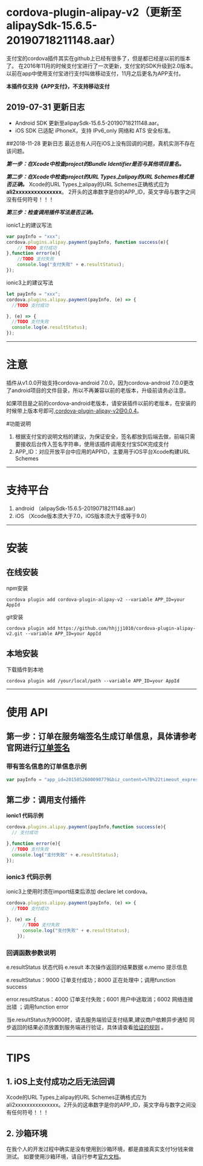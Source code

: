 # cordova-plugin-alipay-v2（更新至alipaySdk-15.6.5-20190718211148.aar）
支付宝的cordova插件其实在github上已经有很多了，但是都已经是以前的版本了。
在2016年11月的时候支付宝进行了一次更新，支付宝的SDK升级到2.0版本。
以前在app中使用支付宝进行支付叫做移动支付，11月之后更名为APP支付。

__本插件仅支持《APP支付》，不支持移动支付__

## 2019-07-31 更新日志
- Android SDK 更新至alipaySdk-15.6.5-20190718211148.aar。
- iOS SDK 已适配 iPhoneX，支持 IPv6_only 网络和 ATS 安全标准。

##2018-11-28 更新日志
最近总有人问在iOS上没有回调的问题，真机实测不存在该问题。

__*第一步：在Xcode中检查project的Bundle Identifier是否与其他项目重名。*__

__*第二步：在Xcode中检查project的URL Types上alipay的URL Schemes格式是否正确。*__
Xcode的URL Types上alipay的URL Schemes正确格式应为 __ali2xxxxxxxxxxxxxxx__。
2开头的这串数字是你的APP_ID，英文字母与数字之间没有任何符号！！！

__*第三步：检查调用插件写法是否正确。*__

ionic1上的建议写法
``` js
var payInfo = "xxx";
cordova.plugins.alipay.payment(payInfo, function success(e){
    // TODO 支付成功
},function error(e){
    //TODO 支付失败
    console.log("支付失败" + e.resultStatus);
});
```
ionic3上的建议写法

```js
let payInfo = "xxx";
cordova.plugins.alipay.payment(payInfo, (e) => {
  //TODO 支付成功

}, (e) => {
  //TODO 支付失败
  console.log(e.resultStatus);
});
```

***

# 注意
插件从v1.0.0开始支持cordova-android 7.0.0，因为cordova-android 7.0.0更改了android项目的文件目录，所以不再兼容以前的老版本，升级前请务必注意。

如果项目是之前的cordova-android老版本，请安装插件以前的老版本，在安装的时候带上版本号即可,cordova-plugin-alipay-v2@0.0.4。

#功能说明
1. 根据支付宝的说明文档的建议，为保证安全，签名都放到后端去做，前端只需要接收后台传入签名字符串，使用该插件调用支付宝SDK完成支付
2. APP_ID：对应开放平台中应用的APPID，主要用于iOS平台Xcode构建URL Schemes

***
# 支持平台

1. android （alipaySdk-15.6.5-20190718211148.aar）
2. iOS （Xcode版本须大于7.0，iOS版本须大于或等于9.0）

***
# 安装
## 在线安装
npm安装
```shell
cordova plugin add cordova-plugin-alipay-v2 --variable APP_ID=your AppId
```
git安装
``` shell
cordova plugin add https://github.com/hhjjj1010/cordova-plugin-alipay-v2.git --variable APP_ID=your AppId
```

## 本地安装
下载插件到本地
``` shell
cordova plugin add /your/local/path --variable APP_ID=your AppId
```

***
# 使用 API
## 第一步：订单在服务端签名生成订单信息，具体请参考官网进行[订单签名](https://docs.open.alipay.com/204/105465/)

### 带有签名信息的订单信息示例
``` js
var payInfo = "app_id=2015052600090779&biz_content=%7B%22timeout_express%22%3A%2230m%22%2C%22product_code%22%3A%22QUICK_MSECURITY_PAY%22%2C%22total_amount%22%3A%220.01%22%2C%22subject%22%3A%221%22%2C%22body%22%3A%22%E6%88%91%E6%98%AF%E6%B5%8B%E8%AF%95%E6%95%B0%E6%8D%AE%22%2C%22out_trade_no%22%3A%22IQJZSRC1YMQB5HU%22%7D&charset=utf-8&format=json&method=alipay.trade.app.pay&notify_url=http%3A%2F%2Fdomain.merchant.com%2Fpayment_notify&sign_type=RSA2&timestamp=2016-08-25%2020%3A26%3A31&version=1.0&sign=cYmuUnKi5QdBsoZEAbMXVMmRWjsuUj%2By48A2DvWAVVBuYkiBj13CFDHu2vZQvmOfkjE0YqCUQE04kqm9Xg3tIX8tPeIGIFtsIyp%2FM45w1ZsDOiduBbduGfRo1XRsvAyVAv2hCrBLLrDI5Vi7uZZ77Lo5J0PpUUWwyQGt0M4cj8g%3D";
```

## 第二步：调用支付插件

__ionic1 代码示例__
``` js
cordova.plugins.alipay.payment(payInfo,function success(e){
  // 支付成功

},function error(e){
  //TODO 支付失败
  console.log("支付失败" + e.resultStatus);
});
```

### ionic3 代码示例
ionic3上使用时须在import结束后添加 declare let cordova。
``` js
cordova.plugins.alipay.payment(payInfo, (e) => {
  //TODO 支付成功

}, (e) => {
      //TODO 支付失败
      console.log("支付失败" + e.resultStatus);
    });
```
### 回调函数参数说明
e.resultStatus  状态代码
e.result  本次操作返回的结果数据
e.memo 提示信息

e.resultStatus：9000  订单支付成功；8000 正在处理中；调用function success

error.resultStatus：4000  订单支付失败；6001  用户中途取消；6002 网络连接出错 ；调用function error

当e.resultStatus为9000时，请去服务端验证支付结果,建议商户依赖异步通知
 同步返回的结果必须放置到服务端进行验证，具体请查看[验证的规则](https://doc.open.alipay.com/doc2/detail.htmspm=0.0.0.0.xdvAU6&treeId=59&articleId=103665&docType=1) 。


***
# TIPS
## 1. iOS上支付成功之后无法回调
Xcode的URL Types上alipay的URL Schemes正确格式应为ali2xxxxxxxxxxxxxxx。2开头的这串数字是你的APP_ID，英文字母与数字之间没有任何符号！！！

## 2. 沙箱环境
在我个人的开发过程中确实是没有使用到沙箱环境，都是直接真实支付1分钱来做测试。
如要使用沙箱环境，请自行参考[官方文档](https://docs.open.alipay.com/200/105311/)。